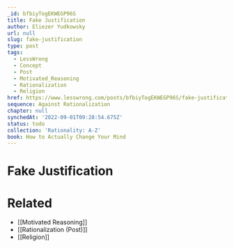 ```yaml
---
_id: bfbiyTogEKWEGP96S
title: Fake Justification
author: Eliezer Yudkowsky
url: null
slug: fake-justification
type: post
tags:
  - LessWrong
  - Concept
  - Post
  - Motivated_Reasoning
  - Rationalization
  - Religion
href: https://www.lesswrong.com/posts/bfbiyTogEKWEGP96S/fake-justification
sequence: Against Rationalization
chapter: null
synchedAt: '2022-09-01T09:28:54.675Z'
status: todo
collection: 'Rationality: A-Z'
book: How to Actually Change Your Mind
---
```


# Fake Justification


# Related

- [[Motivated Reasoning]]
- [[Rationalization (Post)]]
- [[Religion]]